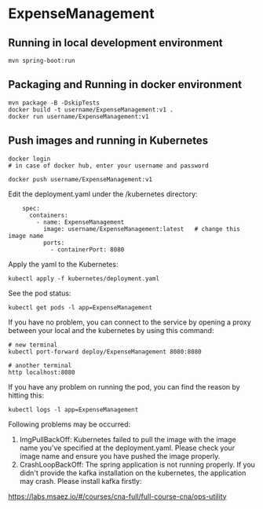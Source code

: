 # ExpenseManagement

## Running in local development environment

```
mvn spring-boot:run
```

## Packaging and Running in docker environment

```
mvn package -B -DskipTests
docker build -t username/ExpenseManagement:v1 .
docker run username/ExpenseManagement:v1
```

## Push images and running in Kubernetes

```
docker login 
# in case of docker hub, enter your username and password

docker push username/ExpenseManagement:v1
```

Edit the deployment.yaml under the /kubernetes directory:
```
    spec:
      containers:
        - name: ExpenseManagement
          image: username/ExpenseManagement:latest   # change this image name
          ports:
            - containerPort: 8080

```

Apply the yaml to the Kubernetes:
```
kubectl apply -f kubernetes/deployment.yaml
```

See the pod status:
```
kubectl get pods -l app=ExpenseManagement
```

If you have no problem, you can connect to the service by opening a proxy between your local and the kubernetes by using this command:
```
# new terminal
kubectl port-forward deploy/ExpenseManagement 8080:8080

# another terminal
http localhost:8080
```

If you have any problem on running the pod, you can find the reason by hitting this:
```
kubectl logs -l app=ExpenseManagement
```

Following problems may be occurred:

1. ImgPullBackOff:  Kubernetes failed to pull the image with the image name you've specified at the deployment.yaml. Please check your image name and ensure you have pushed the image properly.
1. CrashLoopBackOff: The spring application is not running properly. If you didn't provide the kafka installation on the kubernetes, the application may crash. Please install kafka firstly:

https://labs.msaez.io/#/courses/cna-full/full-course-cna/ops-utility

